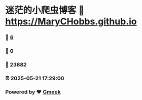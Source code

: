 # 迷茫的小爬虫博客 :link: https://MaryCHobbs.github.io 
### :page_facing_up: [6](https://MaryCHobbs.github.io/tag.html) 
### :speech_balloon: 0 
### :hibiscus: 23882 
### :alarm_clock: 2025-05-21 17:29:00 
### Powered by :heart: [Gmeek](https://github.com/Meekdai/Gmeek)
